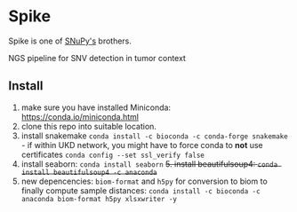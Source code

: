 # Spike
Spike is one of [SNuPy's](https://snupy-aqua.bio.inf.h-brs.de/) brothers.

NGS pipeline for SNV detection in tumor context

## Install
  1. make sure you have installed Miniconda: https://conda.io/miniconda.html
  2. clone this repo into suitable location.
  3. install snakemake `conda install -c bioconda -c conda-forge snakemake`
    - if within UKD network, you might have to force conda to **not** use certificates `conda config --set ssl_verify false `
  4. install seaborn: `conda install seaborn`
  ~~5. install beautifulsoup4: `conda install beautifulsoup4 -c anaconda`~~
  5. new depencencies: `biom-format` and `h5py` for conversion to biom to finally compute sample distances:
      `conda install -c bioconda -c anaconda biom-format h5py xlsxwriter -y`
